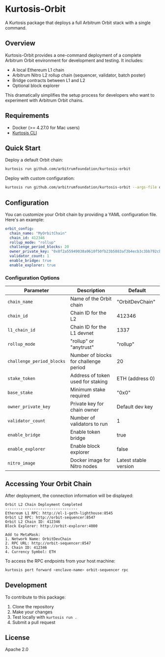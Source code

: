 # Kurtosis-Orbit

A Kurtosis package that deploys a full Arbitrum Orbit stack with a single command.

## Overview

Kurtosis-Orbit provides a one-command deployment of a complete Arbitrum Orbit environment for development and testing. It includes:

- A local Ethereum L1 chain
- Arbitrum Nitro L2 rollup chain (sequencer, validator, batch poster)
- Bridge contracts between L1 and L2
- Optional block explorer

This dramatically simplifies the setup process for developers who want to experiment with Arbitrum Orbit chains.

## Requirements

- Docker (>= 4.27.0 for Mac users)
- [Kurtosis CLI](https://docs.kurtosis.com/install)

## Quick Start

Deploy a default Orbit chain:

```bash
kurtosis run github.com/arbitrumfoundation/kurtosis-orbit
```

Deploy with custom configuration:

```bash
kurtosis run github.com/arbitrumfoundation/kurtosis-orbit --args-file orbit-config.yml
```

## Configuration

You can customize your Orbit chain by providing a YAML configuration file. Here's an example:

```yaml
orbit_config:
  chain_name: "MyOrbitChain"
  chain_id: 412346
  rollup_mode: "rollup"
  challenge_period_blocks: 20
  owner_private_key: "0x8f2a55949038a9610f50fb23b5883af3b4ecb3c3bb792cbcefbd1542c692be63"
  validator_count: 1
  enable_bridge: true
  enable_explorer: true
```

### Configuration Options

| Parameter | Description | Default |
|-----------|-------------|---------|
| `chain_name` | Name of the Orbit chain | "OrbitDevChain" |
| `chain_id` | Chain ID for the L2 | 412346 |
| `l1_chain_id` | Chain ID for the L1 devnet | 1337 |
| `rollup_mode` | "rollup" or "anytrust" | "rollup" |
| `challenge_period_blocks` | Number of blocks for challenge period | 20 |
| `stake_token` | Address of token used for staking | ETH (address 0) |
| `base_stake` | Minimum stake required | "0x0" |
| `owner_private_key` | Private key for chain owner | Default dev key |
| `validator_count` | Number of validators to run | 1 |
| `enable_bridge` | Enable token bridge | true |
| `enable_explorer` | Enable block explorer | false |
| `nitro_image` | Docker image for Nitro nodes | Latest stable version |

## Accessing Your Orbit Chain

After deployment, the connection information will be displayed:

```
Orbit L2 Chain Deployment Completed
---------------------------------
Ethereum L1 RPC: http://el-1-geth-lighthouse:8545
Orbit L2 RPC: http://orbit-sequencer:8547
Orbit L2 Chain ID: 412346
Block Explorer: http://orbit-explorer:4000

Add to MetaMask:
1. Network Name: OrbitDevChain
2. RPC URL: http://orbit-sequencer:8547
3. Chain ID: 412346
4. Currency Symbol: ETH
```

To access the RPC endpoints from your host machine:

```bash
kurtosis port forward <enclave-name> orbit-sequencer rpc
```

## Development

To contribute to this package:

1. Clone the repository
2. Make your changes
3. Test locally with `kurtosis run .`
4. Submit a pull request

## License

Apache 2.0